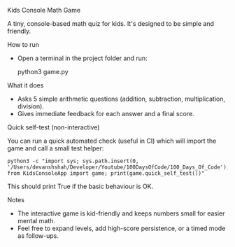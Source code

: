 Kids Console Math Game

A tiny, console-based math quiz for kids. It's designed to be simple and friendly.

How to run

- Open a terminal in the project folder and run:

    python3 game.py

What it does

- Asks 5 simple arithmetic questions (addition, subtraction, multiplication, division).
- Gives immediate feedback for each answer and a final score.

Quick self-test (non-interactive)

You can run a quick automated check (useful in CI) which will import the game and call a small test helper:

    python3 -c "import sys; sys.path.insert(0, '/Users/devanshshah/Developer/Youtube/100DaysOfCode/100_Days_Of_Code'); from KidsConsoleApp import game; print(game.quick_self_test())"

This should print True if the basic behaviour is OK.

Notes

- The interactive game is kid-friendly and keeps numbers small for easier mental math.
- Feel free to expand levels, add high-score persistence, or a timed mode as follow-ups.

